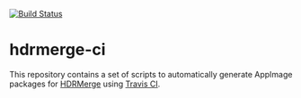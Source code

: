 [![Build Status](https://travis-ci.org/aferrero2707/hdrmerge-ci.svg?branch=master)](https://travis-ci.org/aferrero2707/hdrmerge-ci)

# hdrmerge-ci

This repository contains a set of scripts to automatically generate AppImage packages for [HDRMerge](https://github.com/jcelaya/hdrmerge) using [Travis CI](https://travis-ci.org/aferrero2707/hdrmerge-appimage).
